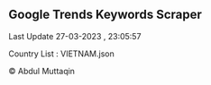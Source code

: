 

## Google Trends Keywords Scraper 
 
Last Update 27-03-2023 , 23:05:57

Country List :
VIETNAM.json



© Abdul Muttaqin 
